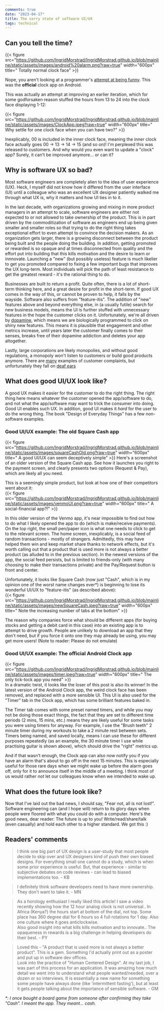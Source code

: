 ```yaml
---
comments: true
date: "2023-04-17"
title: The sorry state of software UI/UX
tags: technical 
---
```


## Can you tell the time?
{{< figure src="https://github.com/IngridMorstrad/IngridMorstrad.github.io/blob/mainline/static/assets/images/android%20alarm.png?raw=true" width="600px" title="  Totally normal clock face" >}}

Nope, you aren't looking at a programmer's [attempt at being funny](https://techcrunch.com/gallery/worst-volume-controls/). This was the **official** clock app on Android.

This was actually an attempt at improving an earlier iteration, which for some godforsaken reason stuffed the hours from 13 to 24 into the clock face displaying 1-12:

{{< figure src="https://github.com/IngridMorstrad/IngridMorstrad.github.io/blob/mainline/static/assets/images/ClockApp.jpeg?raw=true" width="600px" title="  Why settle for one clock face when you can have two?" >}}

Inexplicably, 00 is included in the inner clock face, meaning the inner clock face actually goes 00 -> 13 -> 14 -> 15 (and so on)! I'm perplexed this was released to customers. And why would you even want to update a "clock" app? Surely, it can't be improved anymore... or can it?

## Why is software UX so bad?
Most software engineers are completely alien to the idea of user experience (UX). Heck, I myself did not know how it differed from the user interface (UI) until a colleague who was an excellent UX designer patiently walked me through what UX is, why it matters and how UI ties in to it.

In the last decade, with organizations growing and mixing in more product managers in an attempt to scale, software engineers are either not expected to or not allowed to take ownership of the product. This is in part driven by the commoditization of software as engineers end up being given smaller and smaller roles so that trying to do the right thing takes exceptional effort to even attempt to convince the decision makers. As an organization gets larger, there is a growing disconnect between the product being built and the people doing the building. In addition, getting promoted or rewarded is so opaque and at times disconnected from quality and the effort put into building that this kills motivation and the desire to learn or innnovate. Launching a "new" (but possibly useless) feature is much likelier to get you promoted compared to fixing a few important bugs that improves the UX long-term. Most individuals will pick the path of least resistance to get the greatest reward - it's the rational thing to do.

Businesses are built to return a profit. Quite often, there is a lot of short-term thinking here, and a great desire for profit in the short-term. If good UX comes in the way of this, or cannot be proven to help, it falls by the wayside. Software also suffers from "feature-itis". The addition of "new" features above and beyond everything else, in (a usually futile) search for new business models, means the UI is further stuffed with unnecessary features in the hope the customer clicks on it. Unfortunately, we're all driven by [dopamine](https://www.ashwinmenon.com/posts/thoughts/2016-08-22-love-drugs-and-rock-n-roll/), which means we are biologically programmed to click on shiny new features. This means it is plausible that engagement and other metrics increase, until years later the customer finally comes to their senses, breaks free of their dopamine addiction and deletes your app altogether.

Lastly, large corporations are likely monopolies, and without good regulations, a monopoly won't listen to customers or build good products anymore. There are [many](https://www.reddit.com/r/GooglePixel/comments/qk2xzd/am_i_the_only_one_a_little_annoyed_clicking_the/) examples of customer complaints, but unfortunately they fall on [deaf ears](https://issuetracker.google.com/issues/194080895?pli=1) 

## What does good UI/UX look like?
A good UX makes it easier for the customer to do the right thing. The right thing here means whatever the customer opened the app/software to do, and not what the app/software may want to trick the consumer into doing. Good UI enables such UX. In addition, good UI makes it _hard_ for the user to do the wrong thing. The book "Design of Everyday Things" has a few non-software examples.

### Good UI/UX example: The old Square Cash app
{{< figure src="https://github.com/IngridMorstrad/IngridMorstrad.github.io/blob/mainline/static/assets/images/squareCashOld.png?raw=true" width="600px" title="  A good UI/UX can seem deceptively simple" >}}
Here's a screenshot of an older version of the Square Cash app. See how it launches you right to the payment screen, and clearly presents two options (Request & Pay), which are likely all you need.
  
This is a seemingly simple product, but look at how one of their competitors went about it:  
{{< figure src="https://github.com/IngridMorstrad/IngridMorstrad.github.io/blob/mainline/static/assets/images/venmoUI.png?raw=true" width="600px" title="  A social-financial app?!" >}}

In this older version of the Venmo app, it's near impossible to find out how to do what I likely opened the app to do (which is make/receive payments). On the top right, the small pen/paper icon is what one needs to click to get to the relevant screen. The home screen, inexplicably, is a social feed of random transactions - mostly of strangers. Admittedly, this may have helped them win and keep market share thanks to network effects, but it's worth calling out that a product that is used more is not always a better product (as alluded to in the previous section). In the newest versions of the app, the social feed persists, but is limited to friends-only (with many choosing to make their transactions private) and the Pay/Request button is front and center.

Unfortunately, it looks like Square Cash (now just "Cash", which is in my opinion one of the worst name changes ever\*) is beginning to lose its wonderful UI/UX to "feature-itis" (as described above):  
{{< figure src="https://github.com/IngridMorstrad/IngridMorstrad.github.io/blob/mainline/static/assets/images/newSquareCash.jpeg?raw=true" width="600px" title="  Note the increasing number of tabs at the bottom" >}}


The reason why companies force what should be different apps (for buying stocks and getting a debit card in this case) into an existing app is to attempt to drive growth. People are unlikely to download an app that they don't need, but if you force it onto one they may already be using, you may get more users! (Note to reader: Please do not emulate)

### Good UI/UX example: The official Android Clock app
{{< figure src="https://github.com/IngridMorstrad/IngridMorstrad.github.io/blob/mainline/static/assets/images/timer.jpeg?raw=true" width="600px" title="  The only tick-tock app you need" >}}  
In a dramatic twist, it looks like the loser of this post is also its winner! In the latest version of the Android Clock app, the weird clock face has been removed, and replaced with a more sensible UI. This UI is also used for the "Timer" tab in the Clock app, which has some brilliant features baked in.  

The Timer tab comes with some preset named timers, and while you may not be doing those exact things, the fact that they are set to different time periods (2 mins, 15 mins, etc.) means they are likely useful for some tasks you were using timers for anyway. For example, I use the "Brush teeth" 2 minute timer during my workouts to take a 2 minute rest between sets. Timers being named, and saved locally, means I can use these for different purposes repeatedly (as an example, the 30 minute timer I use while practising guitar is shown above), which should drive the "right" metrics up.

And if that wasn't enough, the Clock app can also now notify you if you have an alarm that's about to go off in the next 15 minutes. This is especially useful for those rare days when we might wake up before the alarm goes off, only for it to announce itself in the middle of a meeting. I think most of us would rather _not_ let our colleagues know when we intended to wake up.

## What does the future look like?
Now that I've laid out the bad news, I should say, "Fear not, all is not lost!". Software engineering can (and I hope will) return to its glory days when people were floored with what you could do with a computer. Here's the good news, dear reader: The future is up to you! Write/read/share/talk (even casually) and hold each other to a higher standard. We got this :)

## Readers' comments
> I think one big part of UX design is a user-study that most people decide to skip over and UX designers kind of push their own biased designs. For everything small one cannot do a study, which is when some prior experience is useful. But, that experience - similar to subjective debates on code reviews - can lead to biased implementations too. - KB

> I definitely think software developers need to have more ownership. They don't want to take it. - MN

> As a horology enthusiast I really liked this article! I saw a video recently showing how the 12 hour analog clock is not universal.. In Africa (Kenya?) the hours start at bottom of the dial, not top. Some place has 360 degree dial for 6 hours so 4 full rotations for 1 day. Also one culture where it goes anticlockwise.  
Also good insight into what kills kills motivation and to innovate.. The opaqueness in rewards is a big challenge in helping developers do their best. - PY

> Loved this - "A product that is used more is not always a better product". This is a gem. Something I'd actually print out as a poster and put up in software dev offices.  
Look into the practice of "Human Centered Design". At my last job, I was part of this process for an application. It was amazing how much detail we went into to understand what people wanted/needed, over a dozen or so interviews. It is essentially a new name for something some people have always done (like 'intermittent fasting'), but at least it gets people talking about the importance of sensible software. - GM  

_\*: I once bought a board game from someone after confirming they take "Cash". I meant the app. They meant... cash._
